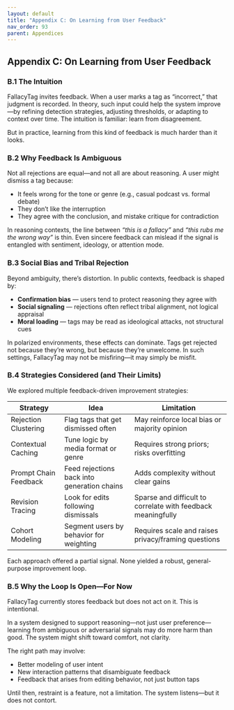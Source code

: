 ```yaml
---
layout: default
title: "Appendix C: On Learning from User Feedback"
nav_order: 93
parent: Appendices
---
```


## Appendix C: On Learning from User Feedback

### B.1 The Intuition

FallacyTag invites feedback. When a user marks a tag as “incorrect,” that judgment is recorded. In theory, such input could help the system improve—by refining detection strategies, adjusting thresholds, or adapting to context over time. The intuition is familiar: learn from disagreement.

But in practice, learning from this kind of feedback is much harder than it looks.

### B.2 Why Feedback Is Ambiguous

Not all rejections are equal—and not all are about reasoning. A user might dismiss a tag because:

- It feels wrong for the tone or genre (e.g., casual podcast vs. formal debate)  
- They don’t like the interruption  
- They agree with the conclusion, and mistake critique for contradiction  

In reasoning contexts, the line between *“this is a fallacy”* and *“this rubs me the wrong way”* is thin. Even sincere feedback can mislead if the signal is entangled with sentiment, ideology, or attention mode.

### B.3 Social Bias and Tribal Rejection

Beyond ambiguity, there’s distortion. In public contexts, feedback is shaped by:

- **Confirmation bias** — users tend to protect reasoning they agree with  
- **Social signaling** — rejections often reflect tribal alignment, not logical appraisal  
- **Moral loading** — tags may be read as ideological attacks, not structural cues  

In polarized environments, these effects can dominate. Tags get rejected not because they’re wrong, but because they’re unwelcome. In such settings, FallacyTag may not be misfiring—it may simply be misfit.

### B.4 Strategies Considered (and Their Limits)

We explored multiple feedback-driven improvement strategies:

| Strategy                | Idea                                        | Limitation                                                    |
|-------------------------|---------------------------------------------|----------------------------------------------------------------|
| Rejection Clustering    | Flag tags that get dismissed often          | May reinforce local bias or majority opinion                   |
| Contextual Caching      | Tune logic by media format or genre         | Requires strong priors; risks overfitting                      |
| Prompt Chain Feedback   | Feed rejections back into generation chains | Adds complexity without clear gains                            |
| Revision Tracing        | Look for edits following dismissals         | Sparse and difficult to correlate with feedback meaningfully   |
| Cohort Modeling         | Segment users by behavior for weighting     | Requires scale and raises privacy/framing questions            |

Each approach offered a partial signal. None yielded a robust, general-purpose improvement loop.

### B.5 Why the Loop Is Open—For Now

FallacyTag currently stores feedback but does not act on it. This is intentional.

In a system designed to support reasoning—not just user preference—learning from ambiguous or adversarial signals may do more harm than good. The system might shift toward comfort, not clarity.

The right path may involve:

- Better modeling of user intent  
- New interaction patterns that disambiguate feedback  
- Feedback that arises from editing behavior, not just button taps  

Until then, restraint is a feature, not a limitation. The system listens—but it does not contort.